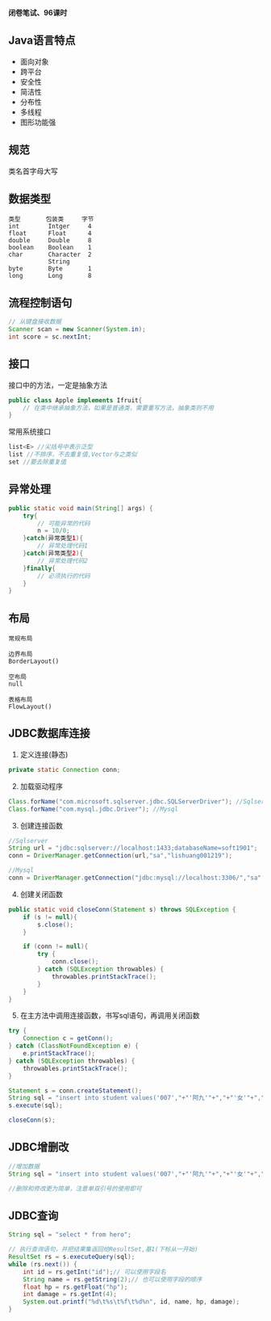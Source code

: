 **闭卷笔试、96课时**

## Java语言特点
- 面向对象
- 跨平台
- 安全性
- 简洁性
- 分布性
- 多线程
- 图形功能强

## 规范
类名首字母大写

## 数据类型
```
类型       包装类     字节
int        Intger     4
float      Float      4
double     Double     8
boolean    Boolean    1
char       Character  2
           String
byte       Byte       1
long       Long       8
```

## 流程控制语句
```java
// 从键盘接收数据
Scanner scan = new Scanner(System.in);
int score = sc.nextInt;
```

## 接口
接口中的方法，一定是抽象方法
```java
public class Apple implements Ifruit{
    // 在类中继承抽象方法，如果是普通类，需要重写方法，抽象类则不用
}
```
常用系统接口
```java
list<E> //尖括号中表示泛型
list //不排序，不去重复值,Vector与之类似
set //要去除重复值
```

## 异常处理
```java
public static void main(String[] args) {
    try{
        // 可能异常的代码
        n = 10/0;
    }catch(异常类型1){
        // 异常处理代码1
    }catch(异常类型2){
        // 异常处理代码2
    }finally{
        // 必须执行的代码
    }
}
```

## 布局
```
常规布局

边界布局
BorderLayout()

空布局
null

表格布局
FlowLayout()
```

## JDBC数据库连接
1. 定义连接(静态)
```java
private static Connection conn;
```
2. 加载驱动程序
```java
Class.forName("com.microsoft.sqlserver.jdbc.SQLServerDriver"); //Sqlserver
Class.forName("com.mysql.jdbc.Driver"); //Mysql
```
3. 创建连接函数
```java
//Sqlserver
String url = "jdbc:sqlserver://localhost:1433;databaseName=soft1901";
conn = DriverManager.getConnection(url,"sa","lishuang001219");

//Mysql
conn = DriverManager.getConnection("jdbc:mysql://localhost:3306/","sa", "lishuang001219");
```
4. 创建关闭函数
```java
public static void closeConn(Statement s) throws SQLException {
    if (s != null){
        s.close();
    }

    if (conn != null){
        try {
            conn.close();
        } catch (SQLException throwables) {
            throwables.printStackTrace();
        }
    }
}
```
5. 在主方法中调用连接函数，书写sql语句，再调用关闭函数
```java
try {
    Connection c = getConn();
} catch (ClassNotFoundException e) {
    e.printStackTrace();
} catch (SQLException throwables) {
    throwables.printStackTrace();
}

Statement s = conn.createStatement();
String sql = "insert into student values('007',"+"'阿九'"+","+"'女'"+","+20+")";
s.execute(sql);

closeConn(s);
```

## JDBC增删改
```java
//增加数据
String sql = "insert into student values('007',"+"'阿九'"+","+"'女'"+","+20+")";

//删除和修改更为简单，注意单双引号的使用即可
```

## JDBC查询
```java
String sql = "select * from hero";

// 执行查询语句，并把结果集返回给ResultSet,基1(下标从一开始)
ResultSet rs = s.executeQuery(sql);
while (rs.next()) {
    int id = rs.getInt("id");// 可以使用字段名
    String name = rs.getString(2);// 也可以使用字段的顺序
    float hp = rs.getFloat("hp");
    int damage = rs.getInt(4);
    System.out.printf("%d\t%s\t%f\t%d%n", id, name, hp, damage);
}
```